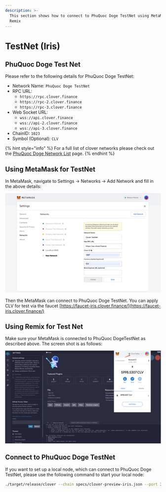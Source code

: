 ```yaml
---
description: >-
  This section shows how to connect to PhuQuoc Doge TestNet using MetaMask or
  Remix
---
```


# TestNet \(Iris\)

## PhuQuoc Doge Test Net

Please refer to the following details for PhuQuoc Doge TestNet:

* Network Name: `PhuQuoc Doge TestNet`
* RPC URL: 
  * `https://rpc.clover.finance` 
  * `https://rpc-2.clover.finance` 
  * `https://rpc-3.clover.finance`
* Web Socket URL:
  * `wss://api.clover.finance`
  * `wss://api-2.clover.finance`
  * `wss://api-3.clover.finance`
* ChainID: `1023`
* Symbol \(Optional\): `CLV`

{% hint style="info" %}
For a full list of clover networks please check out the [PhuQuoc Doge Network List](https://github.com/phuquocdoge/docs/tree/9d015de0355e1a15f25211cd3c3f20b9dd8a1450/quick-start/clover-network-list.md) page.
{% endhint %}

## Using MetaMask for TestNet

In MetaMask, navigate to Settings -&gt; Networks -&gt; Add Network and fill in the above details:

![](../../.gitbook/assets/testnet%20%281%29.jpg)

Then the MetaMask can connect to PhuQuoc Doge TestNet. You can apply CLV for test via the faucet [https://faucet-iris.clover.finance/](https://faucet-iris.clover.finance/)

## Using Remix for Test Net

Make sure your MetaMask is connected to PhuQuoc DogeTestNet as described above. The screen shot is as follows:

![](../../.gitbook/assets/remix%20%281%29.jpg)

## Connect to PhuQuoc Doge TestNet

If you want to set up a local node, which can connect to PhuQuoc Doge TestNet, please use the following command to start your local node:

```bash
./target/release/clover --chain specs/clover-preview-iris.json --port 30333 --ws-port 9944 --rpc-port 9933  --name myNode --rpc-cors=all --rpc-methods=Unsafe --validator --unsafe-ws-external --unsafe-rpc-external
```

